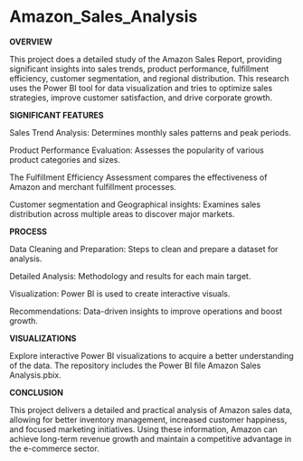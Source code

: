 # Amazon_Sales_Analysis


**OVERVIEW**
 
This project does a detailed study of the Amazon Sales Report, providing significant insights into sales trends, product performance, fulfillment efficiency, customer segmentation, and regional distribution. This research uses the Power BI tool for data visualization and tries to optimize sales strategies, improve customer satisfaction, and drive corporate growth.

**SIGNIFICANT FEATURES**

Sales Trend Analysis: Determines monthly sales patterns and peak periods.

Product Performance Evaluation: Assesses the popularity of various product categories and sizes.

The Fulfillment Efficiency Assessment compares the effectiveness of Amazon and merchant fulfillment processes.

Customer segmentation and Geographical insights: Examines sales distribution across multiple areas to discover major markets.

**PROCESS**

Data Cleaning and Preparation: Steps to clean and prepare a dataset for analysis.

Detailed Analysis: Methodology and results for each main target.

Visualization: Power BI is used to create interactive visuals.

Recommendations: Data-driven insights to improve operations and boost growth.

**VISUALIZATIONS**

Explore interactive Power BI visualizations to acquire a better understanding of the data. The repository includes the Power BI file Amazon Sales Analysis.pbix.

**CONCLUSION**

This project delivers a detailed and practical analysis of Amazon sales data, allowing for better inventory management, increased customer happiness, and focused marketing initiatives. Using these information, Amazon can achieve long-term revenue growth and maintain a competitive advantage in the e-commerce sector.










